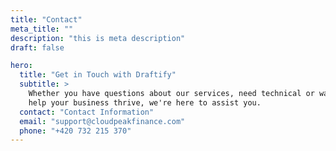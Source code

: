 ```yaml
---
title: "Contact"
meta_title: ""
description: "this is meta description"
draft: false

hero:
  title: "Get in Touch with Draftify"
  subtitle: >
    Whether you have questions about our services, need technical or want to explore how Draftify can
    help your business thrive, we're here to assist you.
  contact: "Contact Information"
  email: "support@cloudpeakfinance.com"
  phone: "+420 732 215 370"
---
```

